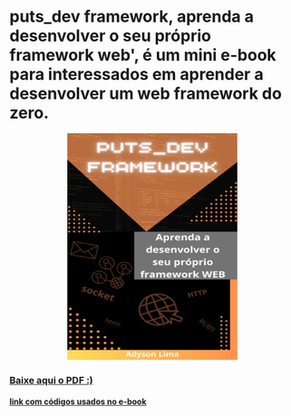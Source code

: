 # puts_dev framework, aprenda a desenvolver o seu próprio framework web', é um mini e-book para interessados em aprender a desenvolver um web framework do zero.

<p align="center"><img src="https://github.com/Adyson-Lima/puts_dev_framework_ebook/blob/main/capa.jpg" height="400" width="300"/></p>


### <a href="https://github.com/Adyson-Lima/puts_dev_framework_ebook/blob/main/puts_dev_framework_tutorial.pdf">Baixe aqui o PDF :)</a> 
#### <a href="https://github.com/Adyson-Lima/puts_dev_framework_ebook/tree/main/puts_dev_framework-main">link com códigos usados no e-book</a> 
